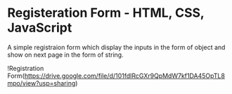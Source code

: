 # Registeration Form - HTML, CSS, JavaScript
A simple registraion form which display the inputs in the form of object and show on next page in the form of string.

!Registration Form(https://drive.google.com/file/d/101fdIRcGXr9QpMdW7kf1DA45OpTL8mpo/view?usp=sharing)
